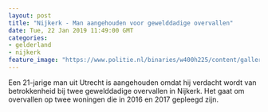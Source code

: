 ```yaml
---
layout: post
title: "Nijkerk - Man aangehouden voor gewelddadige overvallen"
date: Tue, 22 Jan 2019 11:49:00 GMT
categories: 
- gelderland 
- nijkerk 
feature_image: "https://www.politie.nl/binaries/w400h225/content/gallery/politie/stockfotos/algemeen/cellencomplex.jpg"
---
```


Een 21-jarige man uit Utrecht is aangehouden omdat hij verdacht wordt van betrokkenheid bij twee gewelddadige overvallen in Nijkerk. Het gaat om overvallen op twee woningen die in 2016 en 2017 gepleegd zijn.
